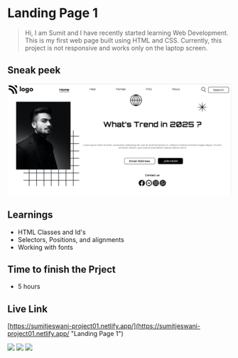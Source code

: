 # Landing Page 1 

>Hi, I am Sumit and I have recently started learning Web Development. This is my first web page built using HTML and CSS. Currently, this project is not responsive and works only on the laptop screen.

## Sneak peek
![Screenshot](./assets/LiveProj1.JPG)

## Learnings
- HTML Classes and Id's
- Selectors, Positions, and alignments
- Working with fonts

## Time to finish the Prject
- 5 hours

## Live Link
[https://sumitjeswani-project01.netlify.app/](https://sumitjeswani-project01.netlify.app/ "Landing Page 1")


![](https://img.shields.io/badge/-HTML%5CCSS-green)
![](https://img.shields.io/badge/-iNeuron-orange)
![](https://img.shields.io/badge/-Web%20Development-blue)